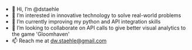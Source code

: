 - 👋 Hi, I’m @dstaehle
- 👀 I’m interested in innovative technology to solve real-world problems
- 🌱 I’m currently improving my python and API integration skills
- 💞️ I’m looking to collaborate on API calls to give better visual analytics to the game 'Gloomhaven'
- 📫 Reach me at dw.staehle@gmail.com

<!---
dstaehle/dstaehle is a ✨ special ✨ repository because its `README.md` (this file) appears on your GitHub profile.
You can click the Preview link to take a look at your changes.
--->
